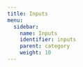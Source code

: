 ```yaml
---
title: Inputs
menu:
  sidebar:
    name: Inputs
    identifier: inputs
    parent: category
    weight: 10
---
```

